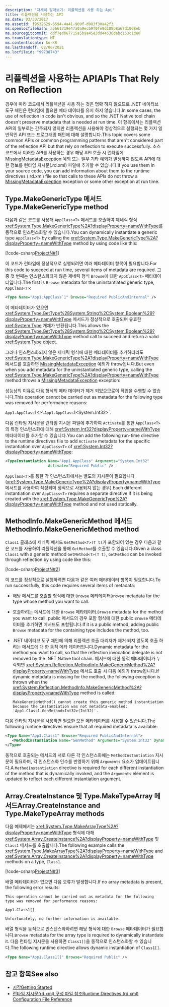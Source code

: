 ```yaml
---
description: '자세히 알아보기: 리플렉션을 사용 하는 Api'
title: 리플렉션을 사용하는 API
ms.date: 03/30/2017
ms.assetid: f9532629-6594-4a41-909f-d083f30a42f3
ms.openlocfilehash: a5661719e47a0a9ecb9f0fe9d188b8a67d1068eb
ms.sourcegitcommit: ddf7edb67715a5b9a45e3dd44536dabc153c1de0
ms.translationtype: MT
ms.contentlocale: ko-KR
ms.lasthandoff: 02/06/2021
ms.locfileid: "99738743"
---
```

# <a name="apis-that-rely-on-reflection"></a><span data-ttu-id="77e0c-103">리플렉션을 사용하는 API</span><span class="sxs-lookup"><span data-stu-id="77e0c-103">APIs That Rely on Reflection</span></span>

<span data-ttu-id="77e0c-104">경우에 따라 코드에서 리플렉션을 사용 하는 것은 명확 하지 않으므로 .NET 네이티브 도구 체인은 런타임에 필요한 메타 데이터를 유지 하지 않습니다.</span><span class="sxs-lookup"><span data-stu-id="77e0c-104">In some cases, the use of reflection in code isn't obvious, and so the .NET Native tool chain doesn't preserve metadata that is needed at run time.</span></span> <span data-ttu-id="77e0c-105">이 항목에서는 리플렉션 API의 일부로는 간주되지 않지만 리플렉션을 사용해야 정상적으로 실행되는 몇 가지 일반적인 API 또는 프로그래밍 패턴에 대해 설명합니다.</span><span class="sxs-lookup"><span data-stu-id="77e0c-105">This topic covers some common APIs or common programming patterns that aren't considered part of the reflection API but that rely on reflection to execute successfully.</span></span> <span data-ttu-id="77e0c-106">소스 코드에서 이러한 API를 사용하는 경우 해당 API 호출 시 런타임에 [MissingMetadataException](missingmetadataexception-class-net-native.md) 예외 또는 일부 기타 예외가 발생하지 않도록 API에 대한 정보를 런타임 지시문(.rd.xml) 파일에 추가할 수 있습니다.</span><span class="sxs-lookup"><span data-stu-id="77e0c-106">If you use them in your source code, you can add information about them to the runtime directives (.rd.xml) file so that calls to these APIs do not throw a [MissingMetadataException](missingmetadataexception-class-net-native.md) exception or some other exception at run time.</span></span>  
  
## <a name="typemakegenerictype-method"></a><span data-ttu-id="77e0c-107">Type.MakeGenericType 메서드</span><span class="sxs-lookup"><span data-stu-id="77e0c-107">Type.MakeGenericType method</span></span>  

 <span data-ttu-id="77e0c-108">다음과 같은 코드를 사용해 `AppClass<T>` 메서드를 호출하여 제네릭 형식 <xref:System.Type.MakeGenericType%2A?displayProperty=nameWithType>를 동적으로 인스턴스화할 수 있습니다.</span><span class="sxs-lookup"><span data-stu-id="77e0c-108">You can dynamically instantiate a generic type `AppClass<T>` by calling the <xref:System.Type.MakeGenericType%2A?displayProperty=nameWithType> method by using code like this:</span></span>  
  
 [!code-csharp[ProjectN#1](../../../samples/snippets/csharp/VS_Snippets_CLR/projectn/cs/type_makegenerictype1.cs#1)]  
  
 <span data-ttu-id="77e0c-109">이 코드가 런타임에 정상적으로 실행되려면 여러 메타데이터 항목이 필요합니다.</span><span class="sxs-lookup"><span data-stu-id="77e0c-109">For this code to succeed at run time, several items of metadata are required.</span></span> <span data-ttu-id="77e0c-110">그 중 첫 번째는 인스턴스화되지 않은 제네릭 형식 `Browse`에 대한 `AppClass<T>` 메타데이터입니다.</span><span class="sxs-lookup"><span data-stu-id="77e0c-110">The first is `Browse` metadata for the uninstantiated generic type, `AppClass<T>`:</span></span>  
  
```xml  
<Type Name="App1.AppClass`1" Browse="Required PublicAndInternal" />  
```  
  
 <span data-ttu-id="77e0c-111">이 메타데이터가 있으면 <xref:System.Type.GetType%28System.String%2CSystem.Boolean%29?displayProperty=nameWithType> 메서드가 정상적으로 호출되며 유효한 <xref:System.Type> 개체가 반환됩니다.</span><span class="sxs-lookup"><span data-stu-id="77e0c-111">This allows the <xref:System.Type.GetType%28System.String%2CSystem.Boolean%29?displayProperty=nameWithType> method call to succeed and return a valid <xref:System.Type> object.</span></span>  
  
 <span data-ttu-id="77e0c-112">그러나 인스턴스화되지 않은 제네릭 형식에 대한 메타데이터를 추가하더라도 <xref:System.Type.MakeGenericType%2A?displayProperty=nameWithType> 메서드를 호출하면 [MissingMetadataException](missingmetadataexception-class-net-native.md) 예외가 throw됩니다.</span><span class="sxs-lookup"><span data-stu-id="77e0c-112">But even when you add metadata for the uninstantiated generic type, calling the <xref:System.Type.MakeGenericType%2A?displayProperty=nameWithType> method throws a [MissingMetadataException](missingmetadataexception-class-net-native.md) exception:</span></span>  
  
<span data-ttu-id="77e0c-113">성능상의 이유로 다음 형식의 메타 데이터가 제거 되었으므로이 작업을 수행할 수 없습니다.</span><span class="sxs-lookup"><span data-stu-id="77e0c-113">This operation cannot be carried out as metadata for the following type was removed for performance reasons:</span></span>  
  
<span data-ttu-id="77e0c-114">`App1.AppClass`1<>'.</span><span class="sxs-lookup"><span data-stu-id="77e0c-114">`App1.AppClass`1<System.Int32>\`.</span></span>  
  
 <span data-ttu-id="77e0c-115">다음 런타임 지시문을 런타임 지시문 파일에 추가하여 `Activate`를 통한 `AppClass<T>`의 특정 인스턴스화에 대해 <xref:System.Int32?displayProperty=nameWithType> 메타데이터를 추가할 수 있습니다.</span><span class="sxs-lookup"><span data-stu-id="77e0c-115">You can add the following run-time directive to the runtime directives file to add `Activate` metadata for the specific instantiation over `AppClass<T>` of <xref:System.Int32?displayProperty=nameWithType>:</span></span>  
  
```xml  
<TypeInstantiation Name="App1.AppClass" Arguments="System.Int32"
                   Activate="Required Public" />  
```  
  
 <span data-ttu-id="77e0c-116">`AppClass<T>`를 통한 각 인스턴스화에서는 별도의 지시문이 필요합니다(<xref:System.Type.MakeGenericType%2A?displayProperty=nameWithType> 메서드를 사용하여 작성되며 정적으로 사용되지 않는 경우).</span><span class="sxs-lookup"><span data-stu-id="77e0c-116">Each different instantiation over `AppClass<T>` requires a separate directive if it is being created with the <xref:System.Type.MakeGenericType%2A?displayProperty=nameWithType> method and not used statically.</span></span>  
  
## <a name="methodinfomakegenericmethod-method"></a><span data-ttu-id="77e0c-117">MethodInfo.MakeGenericMethod 메서드</span><span class="sxs-lookup"><span data-stu-id="77e0c-117">MethodInfo.MakeGenericMethod method</span></span>  

 <span data-ttu-id="77e0c-118">`Class1` 클래스에 제네릭 메서드 `GetMethod<T>(T t)`가 포함되어 있는 경우 다음과 같은 코드를 사용하여 리플렉션을 통해 `GetMethod`를 호출할 수 있습니다.</span><span class="sxs-lookup"><span data-stu-id="77e0c-118">Given a class `Class1` with a generic method `GetMethod<T>(T t)`, `GetMethod` can be invoked through reflection by using code like this:</span></span>  
  
 [!code-csharp[ProjectN#2](../../../samples/snippets/csharp/VS_Snippets_CLR/projectn/cs/makegenericmethod1.cs#2)]  
  
 <span data-ttu-id="77e0c-119">이 코드를 정상적으로 실행하려면 다음과 같은 여러 메타데이터 항목이 필요합니다.</span><span class="sxs-lookup"><span data-stu-id="77e0c-119">To run successfully, this code requires several items of metadata:</span></span>  
  
- <span data-ttu-id="77e0c-120">해당 메서드를 호출할 형식에 대한 `Browse` 메타데이터</span><span class="sxs-lookup"><span data-stu-id="77e0c-120">`Browse` metadata for the type whose method you want to call.</span></span>  
  
- <span data-ttu-id="77e0c-121">호출하려는 메서드에 대한 `Browse` 메타데이터.</span><span class="sxs-lookup"><span data-stu-id="77e0c-121">`Browse` metadata for the method you want to call.</span></span>  <span data-ttu-id="77e0c-122">public 메서드의 경우 포함 형식에 대한 public `Browse` 메타데이터를 추가하면 메서드도 포함됩니다.</span><span class="sxs-lookup"><span data-stu-id="77e0c-122">If it is a public method, adding public `Browse` metadata for the containing type includes the method, too.</span></span>  
  
- <span data-ttu-id="77e0c-123">.NET 네이티브 도구 체인에 의해 리플렉션 호출 대리자가 제거 되지 않도록 호출 하려는 메서드에 대 한 동적 메타 데이터입니다.</span><span class="sxs-lookup"><span data-stu-id="77e0c-123">Dynamic metadata for the method you want to call, so that the reflection invocation delegate is not removed by the .NET Native tool chain.</span></span> <span data-ttu-id="77e0c-124">메서드에 대한 동적 메타데이터가 누락되면 <xref:System.Reflection.MethodInfo.MakeGenericMethod%2A?displayProperty=nameWithType> 메서드 호출 시 다음 예외가 throw됩니다.</span><span class="sxs-lookup"><span data-stu-id="77e0c-124">If dynamic metadata is missing for the method, the following exception is thrown when the <xref:System.Reflection.MethodInfo.MakeGenericMethod%2A?displayProperty=nameWithType> method is called:</span></span>  
  
    ```output
    MakeGenericMethod() cannot create this generic method instantiation because the instantiation was not metadata-enabled: 'App1.Class1.GenMethod<Int32>(Int32)'.  
    ```  
  
 <span data-ttu-id="77e0c-125">다음 런타임 지시문을 사용하면 필요한 모든 메타데이터를 사용할 수 있습니다.</span><span class="sxs-lookup"><span data-stu-id="77e0c-125">The following runtime directives ensure that all required metadata is available:</span></span>  
  
```xml  
<Type Name="App1.Class1" Browse="Required PublicAndInternal">  
   <MethodInstantiation Name="GenMethod" Arguments="System.Int32" Dynamic="Required"/>  
</Type>  
```  
  
 <span data-ttu-id="77e0c-126">동적으로 호출되는 메서드의 서로 다른 각 인스턴스화에는 `MethodInstantiation` 지시문이 필요하며, 각 인스턴스화 인수를 반영하기 위해 `Arguments` 요소가 업데이트됩니다.</span><span class="sxs-lookup"><span data-stu-id="77e0c-126">A `MethodInstantiation` directive is required for each different instantiation of the method that is dynamically invoked, and the `Arguments` element is updated to reflect each different instantiation argument.</span></span>  
  
## <a name="arraycreateinstance-and-typemaketypearray-methods"></a><span data-ttu-id="77e0c-127">Array.CreateInstance 및 Type.MakeTypeArray 메서드</span><span class="sxs-lookup"><span data-stu-id="77e0c-127">Array.CreateInstance and Type.MakeTypeArray methods</span></span>  

 <span data-ttu-id="77e0c-128">다음 예제에서는 <xref:System.Type.MakeArrayType%2A?displayProperty=nameWithType> 형식에 대해 <xref:System.Array.CreateInstance%2A?displayProperty=nameWithType> 및 `Class1` 메서드를 호출합니다.</span><span class="sxs-lookup"><span data-stu-id="77e0c-128">The following example calls the <xref:System.Type.MakeArrayType%2A?displayProperty=nameWithType> and <xref:System.Array.CreateInstance%2A?displayProperty=nameWithType> methods on a type, `Class1`.</span></span>  
  
 [!code-csharp[ProjectN#3](../../../samples/snippets/csharp/VS_Snippets_CLR/projectn/cs/array1.cs#3)]  
  
 <span data-ttu-id="77e0c-129">배열 메타데이터가 없으면 다음 오류가 발생합니다.</span><span class="sxs-lookup"><span data-stu-id="77e0c-129">If no array metadata is present, the following error results:</span></span>  
  
```output
This operation cannot be carried out as metadata for the following type was removed for performance reasons:  
  
App1.Class1[]  
  
Unfortunately, no further information is available.  
```  
  
 <span data-ttu-id="77e0c-130">배열 형식을 동적으로 인스턴스화하려면 해당 형식에 대한 `Browse` 메타데이터가 필요합니다.</span><span class="sxs-lookup"><span data-stu-id="77e0c-130">`Browse` metadata for the array type is required to dynamically instantiate it.</span></span>  <span data-ttu-id="77e0c-131">다음 런타임 지시문을 사용하면 `Class1[]`을 동적으로 인스턴스화할 수 있습니다.</span><span class="sxs-lookup"><span data-stu-id="77e0c-131">The following runtime directive allows dynamic instantiation of `Class1[]`.</span></span>  
  
```xml  
<Type Name="App1.Class1[]" Browse="Required Public" />  
```  
  
## <a name="see-also"></a><span data-ttu-id="77e0c-132">참고 항목</span><span class="sxs-lookup"><span data-stu-id="77e0c-132">See also</span></span>

- [<span data-ttu-id="77e0c-133">시작</span><span class="sxs-lookup"><span data-stu-id="77e0c-133">Getting Started</span></span>](getting-started-with-net-native.md)
- [<span data-ttu-id="77e0c-134">런타임 지시문(rd.xml) 구성 파일 참조</span><span class="sxs-lookup"><span data-stu-id="77e0c-134">Runtime Directives (rd.xml) Configuration File Reference</span></span>](runtime-directives-rd-xml-configuration-file-reference.md)
